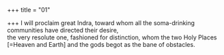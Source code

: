 +++
title = "01"

+++
I will proclaim great Indra, toward whom all the soma-drinking  
communities have directed their desire,  
the very resolute one, fashioned for distinction, whom the two Holy Places  [=Heaven and Earth] and the gods begot as the bane of obstacles.  